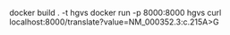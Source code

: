 docker build . -t hgvs
docker run -p 8000:8000 hgvs
curl localhost:8000/translate?value=NM_000352.3:c.215A>G
